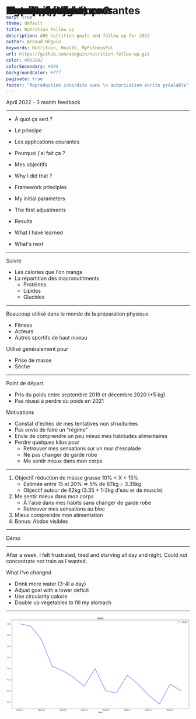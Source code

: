 ```yaml
---
marp: true
theme: default
title: Nutrition follow up
description: ABE nutrition goals and follow up for 2022
author: Arnaud Béguin
keywords: Nutrition, Health, MyFitnessPal
url: https://github.com/abeguin/nutrition-follow-up.git
color: #B62D42
colorSecondary: #000
backgroundColor: #fff
paginate: true
footer: "Reproduction interdite sans \n autorisation écrite préalable"
---
```


<style>
    :root {
        font-family: 'Montserrat',serif;
    }
    section::after {
        font-size: .75rem;
        content: 'Kleis Technology Sàrl © 2022  - ' attr(data-marpit-pagination) ' / ' attr(data-marpit-pagination-total);
    }

    h1 {
        position: absolute;
        top: 1rem;
    }
    table {
        margin: 1rem auto;
    }


</style>

<style scoped>
    section::after { color: transparent; }
</style>
# Nutrition follow up

April 2022 - 3 month feedback

---

# Agenda

- À quoi ça sert ?
- Le principe
- Les applications courantes
- Pourquoi j'ai fait ça ?
- Mes objectifs

- Why I did that ?
- Framework principles
- My initial parameters
- The first adjustments
- Results
- What I have learned
- What's next

---

# Le principe

Suivre

- Les calories que l'on mange
- La répartition des macronutriments
  - Protéines
  - Lipides
  - Glucides

---
# Les applications courantes

Beaucoup utilisé dans le monde de la préparation physique

- Fitness
- Acteurs
- Autres sportifs de haut niveau

Utilisé généralement pour
- Prise de masse
- Sèche

--- 

# Pourquoi j'ai fait ça ?

Point de départ

- Pris du poids entre septembre 2019 et décembre 2020 (+5 kg)
- Pas réussi à perdre du poids en 2021

Motivations

- Constat d'échec de mes tentatives non structurées
- Pas envie de faire un "régime"
- Envie de comprendre un peu mieux mes habitudes alimentaires
- Perdre quelques kilos pour
  - Retrouver mes sensations sur un mur d'escalade
  - Ne pas changer de garde robe
  - Me sentir mieux dans mon corps
  
---

# Mes objectifs

1. Objectif réduction de masse grasse 10% < X < 15%
   - Estimée entre 15 et 20% => 5% de 67kg = 3.35kg
   - Objectif autour de 62kg (3.35 + 1-2kg d'eau et de muscle)
2. Me sentir mieux dans mon corps 
   - À l'aise dans mes habits sans changer de garde robe
   - Retrouver mes sensations au bloc
3. Mieux comprendre mon alimentation
4. Bonus: Abdos visibles

---

# Le calculateur

Démo

---

# The first adjustments

After a week, I felt frustrated, tired and starving all day and night. 
Could not concentrate nor train as I wanted.

What I've changed

- Drink more water (3-4l a day)
- Adjust goal with a lower deficit
- Use circularity calorie
- Double up vegetables to fill my stomach

---

# Results (weight)

![image](assets/weight.png)
